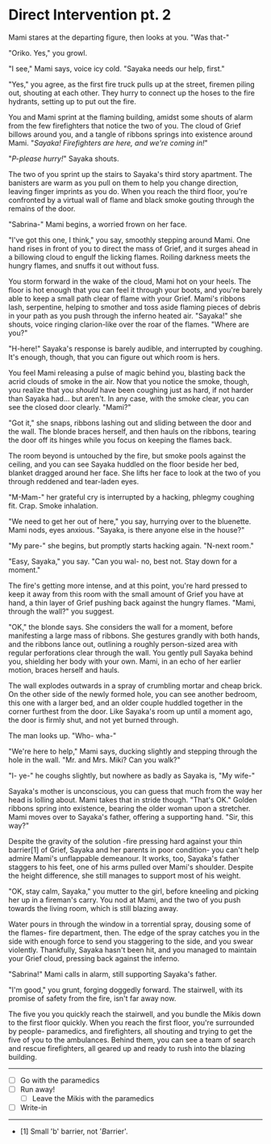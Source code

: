 # Direct Intervention pt. 2

Mami stares at the departing figure, then looks at you. "Was that-"

"Oriko. Yes," you growl.

"I see," Mami says, voice icy cold. "Sayaka needs our help, first."

"Yes," you agree, as the first fire truck pulls up at the street, firemen piling out, shouting at each other. They hurry to connect up the hoses to the fire hydrants, setting up to put out the fire.

You and Mami sprint at the flaming building, amidst some shouts of alarm from the few firefighters that notice the two of you. The cloud of Grief billows around you, and a tangle of ribbons springs into existence around Mami. "*Sayaka! Firefighters are here, and we're coming in!*"

"*P-please hurry!*" Sayaka shouts.

The two of you sprint up the stairs to Sayaka's third story apartment. The banisters are warm as you pull on them to help you change direction, leaving finger imprints as you do. When you reach the third floor, you're confronted by a virtual wall of flame and black smoke gouting through the remains of the door.

"Sabrina-" Mami begins, a worried frown on her face.

"I've got this one, I think," you say, smoothly stepping around Mami. One hand rises in front of you to direct the mass of Grief, and it surges ahead in a billowing cloud to engulf the licking flames. Roiling darkness meets the hungry flames, and snuffs it out without fuss.

You storm forward in the wake of the cloud, Mami hot on your heels. The floor is hot enough that you can feel it through your boots, and you're barely able to keep a small path clear of flame with your Grief. Mami's ribbons lash, serpentine, helping to smother and toss aside flaming pieces of debris in your path as you push through the inferno heated air. "Sayaka!" she shouts, voice ringing clarion-like over the roar of the flames. "Where are you?"

"H-here!" Sayaka's response is barely audible, and interrupted by coughing. It's enough, though, that you can figure out which room is hers.

You feel Mami releasing a pulse of magic behind you, blasting back the acrid clouds of smoke in the air. Now that you notice the smoke, though, you realize that you *should* have been coughing just as hard, if not harder than Sayaka had... but aren't. In any case, with the smoke clear, you can see the closed door clearly. "Mami?"

"Got it," she snaps, ribbons lashing out and sliding between the door and the wall. The blonde braces herself, and then hauls on the ribbons, tearing the door off its hinges while you focus on keeping the flames back.

The room beyond is untouched by the fire, but smoke pools against the ceiling, and you can see Sayaka huddled on the floor beside her bed, blanket dragged around her face. She lifts her face to look at the two of you through reddened and tear-laden eyes.

"M-Mam-" her grateful cry is interrupted by a hacking, phlegmy coughing fit. Crap. Smoke inhalation.

"We need to get her out of here," you say, hurrying over to the bluenette. Mami nods, eyes anxious. "Sayaka, is there anyone else in the house?"

"My pare-" she begins, but promptly starts hacking again. "N-next room."

"Easy, Sayaka," you say. "Can you wal- no, best not. Stay down for a moment."

The fire's getting more intense, and at this point, you're hard pressed to keep it away from this room with the small amount of Grief you have at hand, a thin layer of Grief pushing back against the hungry flames. "Mami, through the wall?" you suggest.

"OK," the blonde says. She considers the wall for a moment, before manifesting a large mass of ribbons. She gestures grandly with both hands, and the ribbons lance out, outlining a roughly person-sized area with regular perforations clear through the wall. You gently pull Sayaka behind you, shielding her body with your own. Mami, in an echo of her earlier motion, braces herself and hauls.

The wall explodes outwards in a spray of crumbling mortar and cheap brick. On the other side of the newly formed hole, you can see another bedroom, this one with a larger bed, and an older couple huddled together in the corner furthest from the door. Like Sayaka's room up until a moment ago, the door is firmly shut, and not yet burned through.

The man looks up. "Who- wha-"

"We're here to help," Mami says, ducking slightly and stepping through the hole in the wall. "Mr. and Mrs. Miki? Can you walk?"

"I- ye-" he coughs slightly, but nowhere as badly as Sayaka is, "My wife-"

Sayaka's mother is unconscious, you can guess that much from the way her head is lolling about. Mami takes that in stride though. "That's OK." Golden ribbons spring into existence, bearing the older woman upon a stretcher. Mami moves over to Sayaka's father, offering a supporting hand. "Sir, this way?"

Despite the gravity of the solution -fire pressing hard against your thin barrier\[1]​ of Grief, Sayaka and her parents in poor condition- you can't help admire Mami's unflappable demeanour. It works, too, Sayaka's father staggers to his feet, one of his arms pulled over Mami's shoulder. Despite the height difference, she still manages to support most of his weight.

"OK, stay calm, Sayaka," you mutter to the girl, before kneeling and picking her up in a fireman's carry. You nod at Mami, and the two of you push towards the living room, which is still blazing away.

Water pours in through the window in a torrential spray, dousing some of the flames- fire department, then. The edge of the spray catches you in the side with enough force to send you staggering to the side, and you swear violently. Thankfully, Sayaka hasn't been hit, and you managed to maintain your Grief cloud, pressing back against the inferno.

"Sabrina!" Mami calls in alarm, still supporting Sayaka's father.

"I'm good," you grunt, forging doggedly forward. The stairwell, with its promise of safety from the fire, isn't far away now.

The five you you quickly reach the stairwell, and you bundle the Mikis down to the first floor quickly. When you reach the first floor, you're surrounded by people- paramedics, and firefighters, all shouting and trying to get the five of you to the ambulances. Behind them, you can see a team of search and rescue firefighters, all geared up and ready to rush into the blazing building.

---

- [ ] Go with the paramedics
- [ ] Run away!
  - [ ] Leave the Mikis with the paramedics
- [ ] Write-in

---

- [1]​ Small 'b' barrier, not '*B*arrier'.

